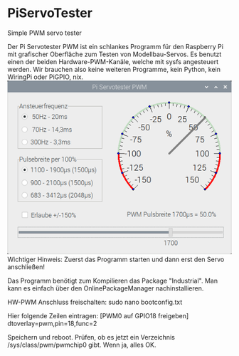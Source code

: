 # PiServoTester
Simple PWM servo tester

Der Pi Servotester PWM ist ein schlankes Programm für den Raspberry Pi mit grafischer Oberfläche zum Testen von Modellbau-Servos.
Es benutzt einen der beiden Hardware-PWM-Kanäle, welche mit sysfs angesteuert werden. Wir brauchen also keine weiteren Programme, kein Python, kein WiringPi oder PiGPIO, nix.
![Screenshot](piservotester.png)
Wichtiger Hinweis: Zuerst das Programm starten und dann erst den Servo anschließen!

Das Programm benötigt zum Kompilieren das Package "Industrial". Man kann es einfach über den OnlinePackageManager nachinstallieren.

HW-PWM Anschluss freischalten:
	sudo nano bootconfig.txt

Hier folgende Zeilen eintragen:
	[PWM0 auf GPIO18 freigeben]
	dtoverlay=pwm,pin=18,func=2

Speichern und reboot.
Prüfen, ob es jetzt ein Verzeichnis /sys/class/pwm/pwmchip0 gibt. Wenn ja, alles OK.
